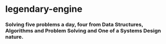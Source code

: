 # legendary-engine
### Solving five problems a day, four from Data Structures, Algorithms and Problem Solving and One of a Systems Design nature.
